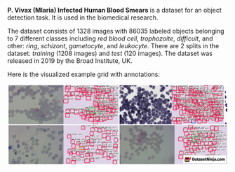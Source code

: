 **P. Vivax (Mlaria) Infected Human Blood Smears** is a dataset for an object detection task. It is used in the biomedical research. 

The dataset consists of 1328 images with 86035 labeled objects belonging to 7 different classes including *red blood cell*, *trophozoite*, *difficult*, and other: *ring*, *schizont*, *gametocyte*, and *leukocyte*. There are 2 splits in the dataset: *training* (1208 images) and *test* (120 images). The dataset was released in 2019 by the Broad Institute, UK.

Here is the visualized example grid with annotations:

<img src="https://github.com/dataset-ninja/malaria-bounding-boxes/raw/main/visualizations/side_annotations_grid.png">
